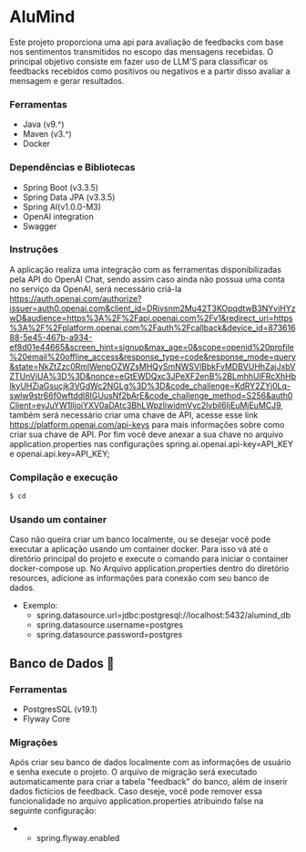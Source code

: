 # AluMind
Este projeto proporciona uma api para avaliação de feedbacks com base nos sentimentos transmitidos no escopo das mensagens recebidas. O principal objetivo consiste em fazer uso de LLM'S para classificar os feedbacks recebidos como positivos ou negativos e a partir disso avaliar a mensagem e gerar resultados.
  ### Ferramentas
  - Java (v9.^)
  - Maven (v3.^)
  - Docker
  ### Dependências e Bibliotecas
  -  Spring Boot (v3.3.5)
  -  Spring Data JPA (v3.3.5)
  -  Spring AI(v1.0.0-M3)
  - OpenAI integration
  - Swagger
  ### Instruções
  A aplicação realiza uma integração com as ferramentas disponibilizadas pela API do OpenAI Chat, sendo assim caso ainda não possua uma conta no serviço da OpenAI, será necessário criá-la 
  https://auth.openai.com/authorize?issuer=auth0.openai.com&client_id=DRivsnm2Mu42T3KOpqdtwB3NYviHYzwD&audience=https%3A%2F%2Fapi.openai.com%2Fv1&redirect_uri=https%3A%2F%2Fplatform.openai.com%2Fauth%2Fcallback&device_id=87361688-5e45-467b-a934-ef8d01e44665&screen_hint=signup&max_age=0&scope=openid%20profile%20email%20offline_access&response_type=code&response_mode=query&state=NkZtZzc0RmlWenpOZWZsMHQySmNWSVlBbkFvMDBVUHhZajJxbVZTUnVjUA%3D%3D&nonce=eGtEWDQxc3JPeXF2enB%2BLmhhUlFRcXhHblkyUHZiaGsucjk3VGdWc2NGLg%3D%3D&code_challenge=KdRY2ZYj0Lq-swlw9str66f0wftddl8IGUusNf2bArE&code_challenge_method=S256&auth0Client=eyJuYW1lIjoiYXV0aDAtc3BhLWpzIiwidmVyc2lvbiI6IjEuMjEuMCJ9, também será necessário criar uma chave de API, acesse esse link https://platform.openai.com/api-keys para mais informações sobre como criar sua chave de API. Por fim você deve anexar a sua chave no arquivo application.properties nas configurações spring.ai.openai.api-key=API_KEY e openai.api.key=API_KEY;
  ### Compilação e execução
  ```bash
  $ cd 
  ```
### Usando um container
Caso não queira criar um banco localmente, ou se desejar você pode executar a aplicação usando um container docker. Para isso vá até o diretório principal do projeto e execute 
o comando para iniciar o container docker-compose up.
No Arquivo application.properties dentro do diretório resources, adicione as informações para conexão com seu banco de dados.
- Exemplo:
    - spring.datasource.url=jdbc:postgresql://localhost:5432/alumind_db
    - spring.datasource.username=postgres
    - spring.datasource.password=postgres

## Banco de Dados :bank:
### Ferramentas
- PostgresSQL (v19.1)
- Flyway Core
### Migrações
Após criar seu banco de dados localmente com as informações de usuário e senha execute o projeto. O arquivo de migração será executado automaticamente para criar a tabela "feedback" do banco, além de inserir dados fictícios de feedback. Caso deseje, você pode remover essa funcionalidade no arquivo application.properties atribuindo false na seguinte configuração:
- - spring.flyway.enabled

  




